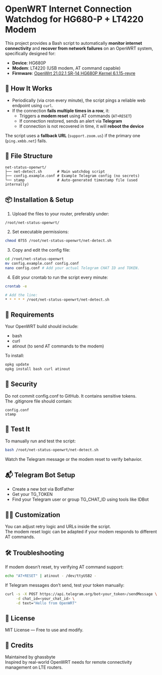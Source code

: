 # OpenWRT Internet Connection Watchdog for HG680-P + LT4220 Modem

This project provides a Bash script to automatically **monitor internet connectivity** and **recover from network failures** on an OpenWRT system, specifically designed for:

- **Device**: HG680P
- **Modem**: LT4220 (USB modem, AT command capable)
- **Firmware**: [OpenWrt 21.02.1 SR-14 HG680P Kernel 6.1.15-reyre](https://www.youtube.com/watch?v=MaYQSRVp87A&ab_channel=REYRE-WRT)



## 🔧 How It Works

- Periodically (via cron every minute), the script pings a reliable web endpoint using `curl`.
- If the connection **fails multiple times in a row**, it:
  - Triggers a **modem reset** using AT commands (`AT+RESET`)
  - If connection restored, sends an alert via **Telegram**
  - If connection is not recovered in time, it will **reboot the device**

The script uses a **fallback URL** (`support.zoom.us`) if the primary one (`ping.xmbb.net`) fails.


## 📂 File Structure
```
net-status-openwrt/
├── net-detect.sh       # Main watchdog script
├── config.example.conf # Example Telegram config (no secrets)
└── stamp               # Auto-generated timestamp file (used internally)
```


## 📦 Installation & Setup

1. Upload the files to your router, preferably under:
```
/root/net-status-openwrt/
```

2. Set executable permissions:
```bash
chmod 0755 /root/net-status-openwrt/net-detect.sh
```

3. Copy and edit the config file:
```bash
cd /root/net-status-openwrt
mv config.example.conf config.conf
nano config.conf # Add your actual Telegram CHAT ID and TOKEN.
```

4. Edit your crontab to run the script every minute:
```bash
crontab -e

# Add the line:
* * * * * /root/net-status-openwrt/net-detect.sh
```


## 🛜 Requirements
Your OpenWRT build should include:
- bash
- curl
- atinout (to send AT commands to the modem)

To install:
```bash
opkg update
opkg install bash curl atinout
```


## 🔐 Security
Do not commit config.conf to GitHub. It contains sensitive tokens.  
The .gitignore file should contain:
```
config.conf
stamp
```


## 🧪 Test It
To manually run and test the script:
```bash
bash /root/net-status-openwrt/net-detect.sh
```
Watch the Telegram message or the modem reset to verify behavior.


## 📬 Telegram Bot Setup
- Create a new bot via BotFather
- Get your TG_TOKEN
- Find your Telegram user or group TG_CHAT_ID using tools like IDBot


## 👨‍🔧 Customization
You can adjust retry logic and URLs inside the script.  
The modem reset logic can be adapted if your modem responds to different AT commands.


## 🛠️ Troubleshooting
If modem doesn’t reset, try verifying AT command support:
```bash
echo "AT+RESET" | atinout - /dev/ttyUSB2 -
```

If Telegram messages don’t send, test your token manually:
```bash
curl -s -X POST https://api.telegram.org/bot<your_token>/sendMessage \
     -d chat_id=<your_chat_id> \
     -d text="Hello from OpenWRT"
```


## 🧾 License
MIT License — Free to use and modify.


## 💬 Credits
Maintained by ghassbyte  
Inspired by real-world OpenWRT needs for remote connectivity management on LTE routers.